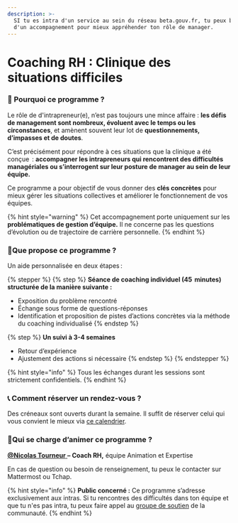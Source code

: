```yaml
---
description: >-
  SI tu es intra d'un service au sein du réseau beta.gouv.fr, tu peux bénéficier
  d'un accompagnement pour mieux appréhender ton rôle de manager.
---
```


# Coaching RH : Clinique des situations difficiles

### 🤔 Pourquoi ce programme ?&#x20;

Le rôle de d'intrapreneur(e), n’est pas toujours une mince affaire : **les défis de management sont nombreux, évoluent avec le temps ou les circonstances**, et amènent souvent leur lot de **questionnements, d’impasses et de doutes**.

C’est précisément pour répondre à ces situations que la clinique a été conçue  : **accompagner les intrapreneurs qui rencontrent des difficultés managériales ou s’interrogent sur leur posture de manager au sein de leur équipe.**

Ce programme a pour objectif de vous donner des **clés concrètes** pour mieux gérer les situations collectives et améliorer le fonctionnement de vos équipes.

{% hint style="warning" %}
Cet accompagnement porte uniquement sur les **problématiques de gestion d’équipe.** Il ne concerne pas les questions d’évolution ou de trajectoire de carrière personnelle.
{% endhint %}

### 🎯Que propose ce programme ?

Un aide personnalisée en deux étapes :

{% stepper %}
{% step %}
**Séance de coaching individuel (45  minutes) structurée de la manière suivante  :**

* Exposition du problème rencontré
* Échange sous forme de questions-réponses
* Identification et proposition de pistes d’actions concrètes via la méthode du coaching individualisé
{% endstep %}

{% step %}
**Un suivi à 3-4 semaines**

* Retour d’expérience
* Ajustement des actions si nécessaire
{% endstep %}
{% endstepper %}

{% hint style="info" %}
Tous les échanges durant les sessions sont strictement confidentiels.
{% endhint %}

### 📞 Comment réserver un rendez-vous ?

Des créneaux sont ouverts durant la semaine. Il suffit de réserver celui qui vous convient le mieux via [ce calendrier](https://app.calendso.incubateur.net/nicolas.tourneur/clinique-des-situations-difficiles).

### 👥Qui se charge d’animer ce programme ?

[**@Nicolas Tourneur** ](https://mattermost.incubateur.net/betagouv/messages/@nicolas.tourneur)**– Coach RH,** équipe Animation et Expertise

En cas de question ou besoin de renseignement, tu peux le contacter sur Mattermost ou Tchap.

{% hint style="info" %}
**Public concerné :** Ce programme s’adresse exclusivement aux intras. Si tu rencontres des difficultés dans ton équipe et que tu n'es pas intra, tu peux faire appel au [groupe de soutien](le-groupe-de-soutien.md) de la communauté.
{% endhint %}
